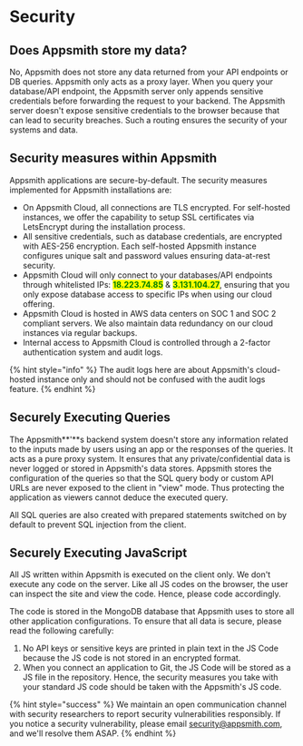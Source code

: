 # Security

## Does Appsmith store my data?

No, Appsmith does not store any data returned from your API endpoints or DB queries. Appsmith only acts as a proxy layer. When you query your database/API endpoint, the Appsmith server only appends sensitive credentials before forwarding the request to your backend. The Appsmith server doesn't expose sensitive credentials to the browser because that can lead to security breaches. Such a routing ensures the security of your systems and data.

## Security measures within Appsmith

Appsmith applications are secure-by-default. The security measures implemented for Appsmith installations are:

* On Appsmith Cloud, all connections are TLS encrypted. For self-hosted instances, we offer the capability to setup SSL certificates via LetsEncrypt during the installation process.
* All sensitive credentials, such as database credentials, are encrypted with AES-256 encryption. Each self-hosted Appsmith instance configures unique salt and password values ensuring data-at-rest security.
* Appsmith Cloud will only connect to your databases/API endpoints through whitelisted IPs: <mark style="color:green;">**18.223.74.85**</mark> <mark style="color:green;"></mark><mark style="color:green;"></mark> & <mark style="color:green;"></mark> <mark style="color:green;"></mark><mark style="color:green;">**3.131.104.27**</mark>, ensuring that you only expose database access to specific IPs when using our cloud offering.
* Appsmith Cloud is hosted in AWS data centers on SOC 1 and SOC 2 compliant servers. We also maintain data redundancy on our cloud instances via regular backups.
* Internal access to Appsmith Cloud is controlled through a 2-factor authentication system and audit logs.&#x20;

{% hint style="info" %}
The audit logs here are about Appsmith's cloud-hosted instance only and should not be confused with the audit logs feature.
{% endhint %}

## **Securely Executing Queries**

The Appsmith**'**s backend system doesn't store any information related to the inputs made by users using an app or the responses of the queries. It acts as a pure proxy system. It ensures that any private/confidential data is never logged or stored in Appsmith's data stores. Appsmith stores the configuration of the queries so that the SQL query body or custom API URLs are never exposed to the client in "view" mode. Thus protecting the application as viewers cannot deduce the executed query.&#x20;

All SQL queries are also created with prepared statements switched on by default to prevent SQL injection from the client.

## Securely Executing JavaScript

All JS written within Appsmith is executed on the client only. We don't execute any code on the server. Like all JS codes on the browser, the user can inspect the site and view the code. Hence, please code accordingly.&#x20;

The code is stored in the MongoDB database that Appsmith uses to store all other application configurations. To ensure that all data is secure, please read the following carefully:

1. No API keys or sensitive keys are printed in plain text in the JS Code because the JS code is not stored in an encrypted format.
2. When you connect an application to Git, the JS Code will be stored as a JS file in the repository. Hence, the security measures you take with your standard JS code should be taken with the Appsmith's JS code.

{% hint style="success" %}
We maintain an open communication channel with security researchers to report security vulnerabilities responsibly. If you notice a security vulnerability, please email [security@appsmith.com](mailto:security@appsmith.com), and we'll resolve them ASAP.
{% endhint %}
